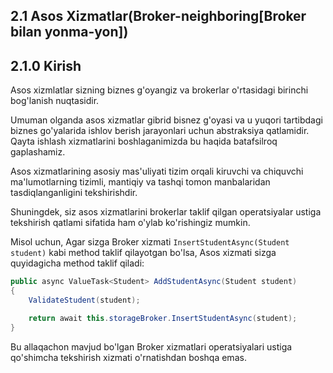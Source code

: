 ## 2.1 Asos Xizmatlar(Broker-neighboring[Broker bilan yonma-yon])

## 2.1.0 Kirish

Asos xizmlatlar sizning biznes g'oyangiz va brokerlar o'rtasidagi birinchi bog'lanish nuqtasidir.

Umuman olganda asos xizmatlar gibrid bisnez g'oyasi va u yuqori tartibdagi biznes go'yalarida ishlov berish jarayonlari uchun abstraksiya qatlamidir. Qayta ishlash xizmatlarini boshlaganimizda bu haqida batafsilroq gaplashamiz.

Asos xizmatlarining asosiy mas'uliyati tizim orqali kiruvchi va chiquvchi ma'lumotlarning tizimli, mantiqiy va tashqi tomon manbalaridan tasdiqlanganligini tekshirishdir. 

Shuningdek, siz asos xizmatlarini brokerlar taklif qilgan operatsiyalar ustiga tekshirish qatlami sifatida ham o'ylab ko'rishingiz mumkin.

Misol uchun, Agar sizga Broker xizmati `InsertStudentAsync(Student student)` kabi method taklif qilayotgan bo'lsa, Asos xizmati sizga quyidagicha method taklif qiladi:

```csharp
public async ValueTask<Student> AddStudentAsync(Student student)
{
	ValidateStudent(student);

	return await this.storageBroker.InsertStudentAsync(student);
}
```
Bu allaqachon mavjud bo'lgan Broker xizmatlari operatsiyalari ustiga qo'shimcha tekshirish xizmati o'rnatishdan boshqa emas.
